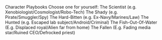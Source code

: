 Character Playbooks
Choose one for yourself:
The Scientist (e.g. Xenobiologist/Cosmologist/Robo-Tech)
The Shady (e.g. Pirate/Smuggler/Spy)
The Hard-Bitten (e.g. Ex-Navy/Marines/Law)
The Hunted (e.g. Escaped lab subject/Android/Criminal)
The Fish-Out-Of-Water (E.g. Displaced royal/Alien far from home)
The Fallen (E.g. Fading media star/Ruined CEO/Defrocked priest)
